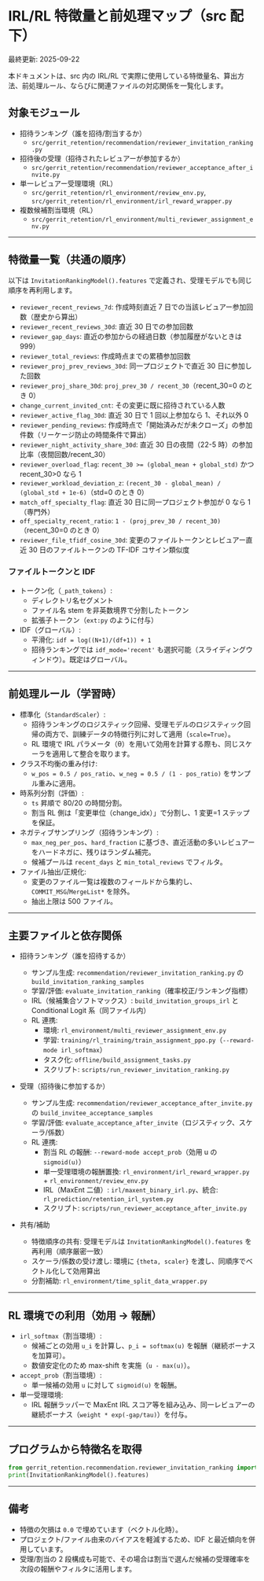 # IRL/RL 特徴量と前処理マップ（src 配下）

最終更新: 2025-09-22

本ドキュメントは、src 内の IRL/RL で実際に使用している特徴量名、算出方法、前処理ルール、ならびに関連ファイルの対応関係を一覧化します。

## 対象モジュール

- 招待ランキング（誰を招待/割当するか）
  - `src/gerrit_retention/recommendation/reviewer_invitation_ranking.py`
- 招待後の受理（招待されたレビュアーが参加するか）
  - `src/gerrit_retention/recommendation/reviewer_acceptance_after_invite.py`
- 単一レビュアー受理環境（RL）
  - `src/gerrit_retention/rl_environment/review_env.py`, `src/gerrit_retention/rl_environment/irl_reward_wrapper.py`
- 複数候補割当環境（RL）
  - `src/gerrit_retention/rl_environment/multi_reviewer_assignment_env.py`

---

## 特徴量一覧（共通の順序）

以下は `InvitationRankingModel().features` で定義され、受理モデルでも同じ順序を再利用します。

- `reviewer_recent_reviews_7d`: 作成時刻直近 7 日での当該レビュアー参加回数（歴史から算出）
- `reviewer_recent_reviews_30d`: 直近 30 日での参加回数
- `reviewer_gap_days`: 直近の参加からの経過日数（参加履歴がないときは 999）
- `reviewer_total_reviews`: 作成時点までの累積参加回数
- `reviewer_proj_prev_reviews_30d`: 同一プロジェクトで直近 30 日に参加した回数
- `reviewer_proj_share_30d`: `proj_prev_30 / recent_30`（recent_30=0 のとき 0）
- `change_current_invited_cnt`: その変更に既に招待されている人数
- `reviewer_active_flag_30d`: 直近 30 日で 1 回以上参加なら 1、それ以外 0
- `reviewer_pending_reviews`: 作成時点で「開始済みだが未クローズ」の参加件数（リーケージ防止の時間条件で算出）
- `reviewer_night_activity_share_30d`: 直近 30 日の夜間（22-5 時）の参加比率（夜間回数/recent_30）
- `reviewer_overload_flag`: `recent_30 >= (global_mean + global_std)` かつ recent_30>0 なら 1
- `reviewer_workload_deviation_z`: `(recent_30 - global_mean) / (global_std + 1e-6)`（std=0 のとき 0）
- `match_off_specialty_flag`: 直近 30 日に同一プロジェクト参加が 0 なら 1（専門外）
- `off_specialty_recent_ratio`: `1 - (proj_prev_30 / recent_30)`（recent_30=0 のとき 0）
- `reviewer_file_tfidf_cosine_30d`: 変更のファイルトークンとレビュアー直近 30 日のファイルトークンの TF-IDF コサイン類似度

### ファイルトークンと IDF

- トークン化（`_path_tokens`）:
  - ディレクトリ名セグメント
  - ファイル名 stem を非英数境界で分割したトークン
  - 拡張子トークン（`ext:py` のように付与）
- IDF（グローバル）:
  - 平滑化: `idf = log((N+1)/(df+1)) + 1`
  - 招待ランキングでは `idf_mode='recent'` も選択可能（スライディングウィンドウ）。既定はグローバル。

---

## 前処理ルール（学習時）

- 標準化（`StandardScaler`）:
  - 招待ランキングのロジスティック回帰、受理モデルのロジスティック回帰の両方で、訓練データの特徴行列に対して適用（`scale=True`）。
  - RL 環境で IRL パラメータ（θ）を用いて効用を計算する際も、同じスケーラを適用して整合を取ります。
- クラス不均衡の重み付け:
  - `w_pos = 0.5 / pos_ratio`、`w_neg = 0.5 / (1 - pos_ratio)` をサンプル重みに適用。
- 時系列分割（評価）:
  - `ts` 昇順で 80/20 の時間分割。
  - 割当 RL 側は「変更単位（change_idx）」で分割し、1 変更=1 ステップを保証。
- ネガティブサンプリング（招待ランキング）:
  - `max_neg_per_pos`、`hard_fraction` に基づき、直近活動の多いレビュアーをハードネガに、残りはランダム補完。
  - 候補プールは `recent_days` と `min_total_reviews` でフィルタ。
- ファイル抽出/正規化:
  - 変更のファイル一覧は複数のフィールドから集約し、`COMMIT_MSG`/`MergeList*` を除外。
  - 抽出上限は 500 ファイル。

---

## 主要ファイルと依存関係

- 招待ランキング（誰を招待するか）

  - サンプル生成: `recommendation/reviewer_invitation_ranking.py` の `build_invitation_ranking_samples`
  - 学習/評価: `evaluate_invitation_ranking`（確率校正/ランキング指標）
  - IRL（候補集合ソフトマックス）: `build_invitation_groups_irl` と Conditional Logit 系（同ファイル内）
  - RL 連携:
    - 環境: `rl_environment/multi_reviewer_assignment_env.py`
    - 学習: `training/rl_training/train_assignment_ppo.py`（`--reward-mode irl_softmax`）
    - タスク化: `offline/build_assignment_tasks.py`
    - スクリプト: `scripts/run_reviewer_invitation_ranking.py`

- 受理（招待後に参加するか）

  - サンプル生成: `recommendation/reviewer_acceptance_after_invite.py` の `build_invitee_acceptance_samples`
  - 学習/評価: `evaluate_acceptance_after_invite`（ロジスティック、スケーラ/係数）
  - RL 連携:
    - 割当 RL の報酬: `--reward-mode accept_prob`（効用 u の `sigmoid(u)`）
    - 単一受理環境の報酬置換: `rl_environment/irl_reward_wrapper.py` + `rl_environment/review_env.py`
    - IRL（MaxEnt 二値）: `irl/maxent_binary_irl.py`、統合: `rl_prediction/retention_irl_system.py`
    - スクリプト: `scripts/run_reviewer_acceptance_after_invite.py`

- 共有/補助
  - 特徴順序の共有: 受理モデルは `InvitationRankingModel().features` を再利用（順序厳密一致）
  - スケーラ/係数の受け渡し: 環境に `{theta, scaler}` を渡し、同順序でベクトル化して効用算出
  - 分割補助: `rl_environment/time_split_data_wrapper.py`

---

## RL 環境での利用（効用 → 報酬）

- `irl_softmax`（割当環境）:
  - 候補ごとの効用 `u_i` を計算し、`p_i = softmax(u)` を報酬（継続ボーナスを加算可）。
  - 数値安定化のため max-shift を実施（`u - max(u)`）。
- `accept_prob`（割当環境）:
  - 単一候補の効用 `u` に対して `sigmoid(u)` を報酬。
- 単一受理環境:
  - IRL 報酬ラッパーで MaxEnt IRL スコア等を組み込み、同一レビュアーの継続ボーナス（`weight * exp(-gap/tau)`）を付与。

---

## プログラムから特徴名を取得

```python
from gerrit_retention.recommendation.reviewer_invitation_ranking import InvitationRankingModel
print(InvitationRankingModel().features)
```

---

## 備考

- 特徴の欠損は `0.0` で埋めています（ベクトル化時）。
- プロジェクト/ファイル由来のバイアスを軽減するため、IDF と最近傾向を併用しています。
- 受理/割当の 2 段構成も可能で、その場合は割当で選んだ候補の受理確率を次段の報酬やフィルタに活用します。
